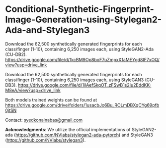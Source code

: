 # Conditional-Synthetic-Fingerprint-Image-Generation-using-Stylegan2-Ada-and-Stylegan3
Download the 62,500 synthetically generated fingerprints for each class/finger (1-10), containing 6,250 images each, using StyleGAN2-Ada (CU-DB2).
https://drive.google.com/file/d/1kcBM9Op8boF7uZmpxX1aMEYgd8IF7xOQ/view?usp=drive_link

Download the 62,500 synthetically generated fingerprints for each class/finger (1-10), containing 6,250 images each, using StyleGAN3 (CU-DB3).
https://drive.google.com/file/d/1ilAefSkqOT_zFSwB1s2Iu2EddKK-M8eA/view?usp=drive_link

Both models trained weights can be found at
https://drive.google.com/drive/folders/1usacbJo6Bu_ROLmDBXqCYg69pfb0jtSN

Contact: syedkonainabas@gmail.com

**Acknowledgments**:
We utilize the official implementations of StyleGAN2-ada (https://github.com/NVlabs/stylegan2-ada-pytorch) and StyleGAN3 (https://github.com/NVlabs/stylegan3).
